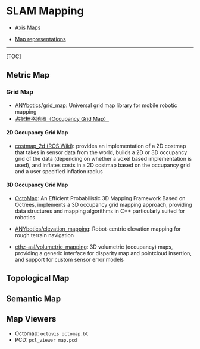 # SLAM Mapping

* [Axis Maps](https://www.axismaps.com/)

* [Map representations](http://theory.stanford.edu/~amitp/GameProgramming/MapRepresentations.html)

-----

[TOC]

## Metric Map


### Grid Map

* [ANYbotics/grid_map](https://github.com/ANYbotics/grid_map): Universal grid map library for mobile robotic mapping
* [占据栅格地图（Occupancy Grid Map）](https://zhuanlan.zhihu.com/p/21738718)

#### 2D Occupancy Grid Map

* [costmap_2d (ROS Wiki)](http://wiki.ros.org/costmap_2d): provides an implementation of a 2D costmap that takes in sensor data from the world, builds a 2D or 3D occupancy grid of the data (depending on whether a voxel based implementation is used), and inflates costs in a 2D costmap based on the occupancy grid and a user specified inflation radius

#### 3D Occupancy Grid Map

* [OctoMap](https://octomap.github.io/): An Efficient Probabilistic 3D Mapping Framework Based on Octrees, implements a 3D occupancy grid mapping approach, providing data structures and mapping algorithms in C++ particularly suited for robotics

* [ANYbotics/elevation_mapping](https://github.com/ANYbotics/elevation_mapping): Robot-centric elevation mapping for rough terrain navigation

* [ethz-asl/volumetric_mapping](https://github.com/ethz-asl/volumetric_mapping): 3D volumetric (occupancy) maps, providing a generic interface for disparity map and pointcloud insertion, and support for custom sensor error models

## Topological Map

## Semantic Map

## Map Viewers

* Octomap: `octovis octomap.bt`
* PCD: `pcl_viewer map.pcd`
